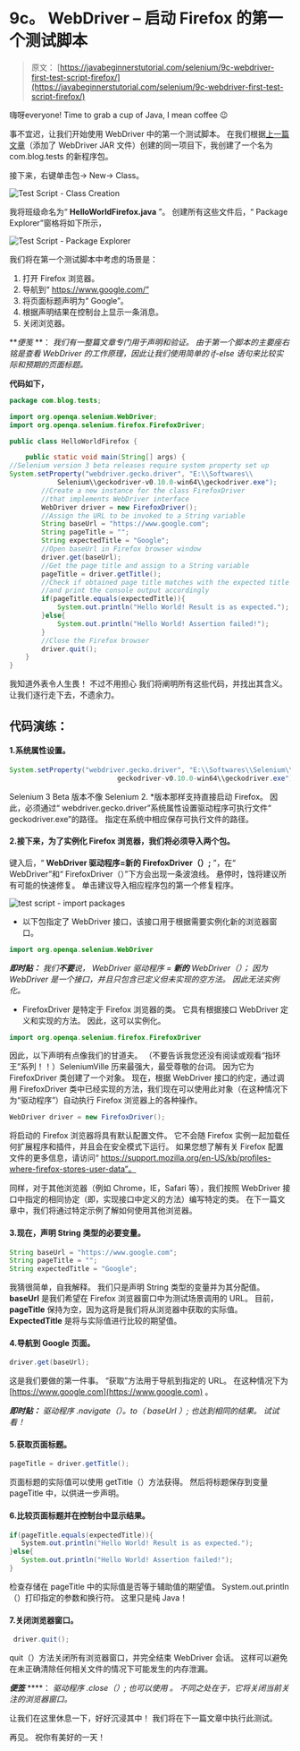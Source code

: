 # 9c。 WebDriver – 启动 Firefox 的第一个测试脚本

> 原文： [https://javabeginnerstutorial.com/selenium/9c-webdriver-first-test-script-firefox/](https://javabeginnerstutorial.com/selenium/9c-webdriver-first-test-script-firefox/)

嗨呀everyone! Time to grab a cup of Java, I mean coffee 😉

事不宜迟，让我们开始使用 WebDriver 中的第一个测试脚本。 在我们根据[上一篇文章](https://javabeginnerstutorial.com/selenium/9b-webdriver-eclipse-setup/)（添加了 WebDriver JAR 文件）创建的同一项目下，我创建了一个名为 com.blog.tests 的新程序包。

接下来，右键单击包-> New-> Class。

![Test Script - Class Creation](img/332fd01782c08929069b72cf2741b325.png)

我将班级命名为“ **HelloWorldFirefox.java** ”。 创建所有这些文件后，“ Package Explorer”窗格将如下所示，

![Test Script - Package Explorer](img/f3d0489e504c26814e937a928d47e9ad.png)

我们将在第一个测试脚本中考虑的场景是：

1.  打开 Firefox 浏览器。
2.  导航到“ https://www.google.com/”
3.  将页面标题声明为“ Google”。
4.  根据声明结果在控制台上显示一条消息。
5.  关闭浏览器。

***便笺* **： *我们有一整篇文章专门用于声明和验证。 由于第一个脚本的主要座右铭是查看 WebDriver 的工作原理，因此让我们使用简单的 if-else 语句来比较实际和预期的页面标题。*

**代码如下，**

```java
package com.blog.tests;

import org.openqa.selenium.WebDriver;
import org.openqa.selenium.firefox.FirefoxDriver;

public class HelloWorldFirefox {

	public static void main(String[] args) {
//Selenium version 3 beta releases require system property set up
System.setProperty("webdriver.gecko.driver", "E:\\Softwares\\
			Selenium\\geckodriver-v0.10.0-win64\\geckodriver.exe");
		//Create a new instance for the class FirefoxDriver
		//that implements WebDriver interface
		WebDriver driver = new FirefoxDriver();
		//Assign the URL to be invoked to a String variable
		String baseUrl = "https://www.google.com";
		String pageTitle = "";
		String expectedTitle = "Google";
		//Open baseUrl in Firefox browser window
		driver.get(baseUrl);
		//Get the page title and assign to a String variable
		pageTitle = driver.getTitle();
		//Check if obtained page title matches with the expected title
		//and print the console output accordingly
		if(pageTitle.equals(expectedTitle)){
			System.out.println("Hello World! Result is as expected.");
		}else{
			System.out.println("Hello World! Assertion failed!");
		}
		//Close the Firefox browser
		driver.quit();
	}
}
```

我知道外表令人生畏！ 不过不用担心 我们将阐明所有这些代码，并找出其含义。 让我们逐行走下去，不遗余力。

## 代码演练：

#### 1.系统属性设置。

```java
System.setProperty("webdriver.gecko.driver", "E:\\Softwares\\Selenium\\
                           geckodriver-v0.10.0-win64\\geckodriver.exe");
```

Selenium 3 Beta 版本不像 Selenium 2\. *版本那样支持直接启动 Firefox。 因此，必须通过“ webdriver.gecko.driver”系统属性设置驱动程序可执行文件“ geckodriver.exe”的路径。 指定在系统中相应保存可执行文件的路径。

#### 2.接下来，为了实例化 Firefox 浏览器，我们将必须导入两个包。

键入后，“ **WebDriver 驱动程序=新的 FirefoxDriver（）;** ”，在“ WebDriver”和“ FirefoxDriver（）”下方会出现一条波浪线。 悬停时，蚀将建议所有可能的快速修复。 单击建议导入相应程序包的第一个修复程序。

![test script - import packages](img/2a99d6b6cbb982884a90b4dbcb9b30ff.png)

*   以下包指定了 WebDriver 接口，该接口用于根据需要实例化新的浏览器窗口。

```java
import org.openqa.selenium.WebDriver
```

***即时贴：*** *我们**不要**说，* *WebDriver* *驱动程序* *=* ***新的*** *WebDriver（）；* *因为 WebDriver 是一个接口，并且只包含已定义但未实现的空方法。 因此无法实例化。*

*   FirefoxDriver 是特定于 Firefox 浏览器的类。 它具有根据接口 WebDriver 定义和实现的方法。 因此，这可以实例化。

```java
import org.openqa.selenium.firefox.FirefoxDriver
```

因此，以下声明有点像我们的甘道夫。 （不要告诉我您还没有阅读或观看“指环王”系列！！）SeleniumVille 历来最强大，最受尊敬的台词。 因为它为 FirefoxDriver 类创建了一个对象。 现在，根据 WebDriver 接口的约定，通过调用 FirefoxDriver 类中已经实现的方法，我们现在可以使用此对象（在这种情况下为“驱动程序”）自动执行 Firefox 浏览器上的各种操作。

```java
WebDriver driver = new FirefoxDriver();
```

将启动的 Firefox 浏览器将具有默认配置文件。 它不会随 Firefox 实例一起加载任何扩展程序和插件，并且会在安全模式下运行。 如果您想了解有关 Firefox 配置文件的更多信息，请访问“ https://support.mozilla.org/en-US/kb/profiles-where-firefox-stores-user-data”。

同样，对于其他浏览器（例如 Chrome，IE，Safari 等），我们按照 WebDriver 接口中指定的相同协定（即，实现接口中定义的方法）编写特定的类。 在下一篇文章中，我们将通过特定示例了解如何使用其他浏览器。

#### 3.现在，声明 String 类型的必要变量。

```java
String baseUrl = "https://www.google.com";
String pageTitle = "";
String expectedTitle = "Google";
```

我猜很简单，自我解释。 我们只是声明 String 类型的变量并为其分配值。 **baseUrl** 是我们希望在 Firefox 浏览器窗口中为测试场景调用的 URL。 目前， **pageTitle** 保持为空，因为这将是我们将从浏览器中获取的实际值。 **ExpectedTitle** 是将与实际值进行比较的期望值。

#### 4.导航到 Google 页面。

```java
driver.get(baseUrl);
```

这是我们要做的第一件事。 “获取”方法用于导航到指定的 URL。 在这种情况下为 [https://www.google.com](https://www.google.com) 。

***即时贴：*** *驱动程序* *.navigate（）。to（* *baseUrl* *）; 也达到相同的结果。 试试看！*

#### 5.获取页面标题。

```java
pageTitle = driver.getTitle();
```

页面标题的实际值可以使用 getTitle（）方法获得。 然后将标题保存到变量 pageTitle 中，以供进一步声明。

#### 6.比较页面标题并在控制台中显示结果。

```java
if(pageTitle.equals(expectedTitle)){
   System.out.println("Hello World! Result is as expected.");
}else{
   System.out.println("Hello World! Assertion failed!");
}
```

检查存储在 pageTitle 中的实际值是否等于辅助值的期望值。 System.out.println（）打印指定的参数和换行符。 这里只是纯 Java！

#### 7.关闭浏览器窗口。

```java
 driver.quit();
```

quit（）方法关闭所有浏览器窗口，并完全结束 WebDriver 会话。 这样可以避免在未正确清除任何相关文件的情况下可能发生的内存泄漏。

***便签*** ****： *驱动程序* *.close（）; 也可以使用* *。 不同之处在于，它将关闭当前关注的浏览器窗口。*

让我们在这里休息一下，好好沉浸其中！ 我们将在下一篇文章中执行此测试。

再见。 祝你有美好的一天！

